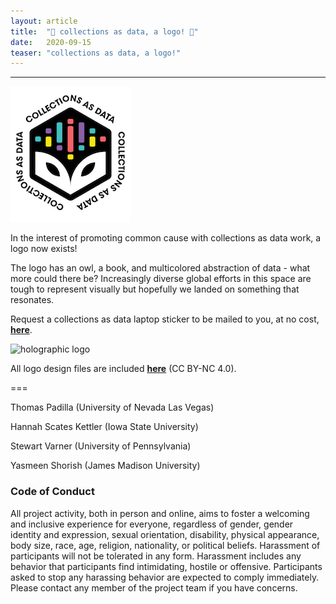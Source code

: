 ```yaml
---
layout: article
title:  "🎨 collections as data, a logo! 🎨"
date:   2020-09-15 
teaser: "collections as data, a logo!"
---
```

---

![](https://github.com/collectionsasdata/part2whole/raw/master/_posts/cad_logo_matte.png "matte logo")

In the interest of promoting common cause with collections as data work, a logo now exists!

The logo has an owl, a book, and multicolored abstraction of data - what more could there be? Increasingly diverse global efforts in this space are tough to represent visually but hopefully we landed on something that resonates.   

Request a collections as data laptop sticker to be mailed to you, at no cost, [**here**](https://docs.google.com/forms/d/e/1FAIpQLSfSXHv0fKXKghr0WOInoIQI_qdTRao0JPsNy56jo45qUJvaYw/viewform?usp=sf_link).  

![](https://github.com/collectionsasdata/part2whole/raw/master/_posts/cad_holo.gif "holographic logo")

All logo design files are included [**here**](https://github.com/collectionsasdata/part2whole/raw/master/collectionsasdata_logo.zip) (CC BY-NC 4.0).   

===

Thomas Padilla (University of Nevada Las Vegas)

Hannah Scates Kettler (Iowa State University)

Stewart Varner (University of Pennsylvania)

Yasmeen Shorish (James Madison University)

### Code of Conduct

All project activity, both in person and online, aims to foster a welcoming and inclusive experience for everyone, regardless of gender, gender identity and expression, sexual orientation, disability, physical appearance, body size, race, age, religion, nationality, or political beliefs. Harassment of participants will not be tolerated in any form. Harassment includes any behavior that participants find intimidating, hostile or offensive. Participants asked to stop any harassing behavior are expected to comply immediately. Please contact any member of the project team if you have concerns.
